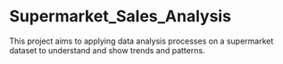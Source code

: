 # Supermarket_Sales_Analysis
This project aims to applying data analysis processes on a supermarket dataset to understand and show trends and patterns.
